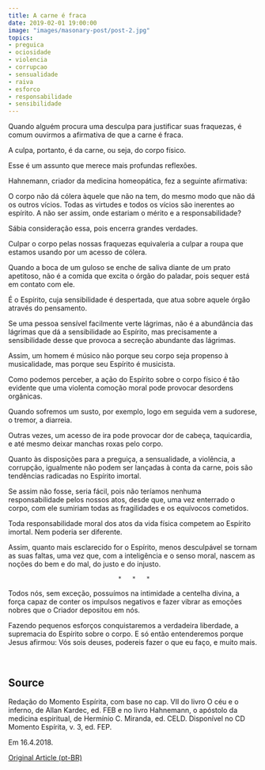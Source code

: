 ```yaml
---
title: A carne é fraca
date: 2019-02-01 19:00:00
image: "images/masonary-post/post-2.jpg"
topics: 
- preguica
- ociosidade
- violencia
- corrupcao
- sensualidade
- raiva
- esforco
- responsabilidade
- sensibilidade
---
```



Quando alguém procura uma desculpa para justificar suas fraquezas, é comum
ouvirmos a afirmativa de que a carne é fraca.

A culpa, portanto, é da carne, ou seja, do corpo físico.

Esse é um assunto que merece mais profundas reflexões.

Hahnemann, criador da medicina homeopática, fez a seguinte afirmativa:

O corpo não dá cólera àquele que não na tem, do mesmo modo que não dá os outros
vícios. Todas as virtudes e todos os vícios são inerentes ao espírito. A não
ser assim, onde estariam o mérito e a responsabilidade?

Sábia consideração essa, pois encerra grandes verdades.

Culpar o corpo pelas nossas fraquezas equivaleria a culpar a roupa que estamos
usando por um acesso de cólera.

Quando a boca de um guloso se enche de saliva diante de um prato apetitoso, não
é a comida que excita o órgão do paladar, pois sequer está em contato com ele.

É o Espírito, cuja sensibilidade é despertada, que atua sobre aquele órgão
através do pensamento.

Se uma pessoa sensível facilmente verte lágrimas, não é a abundância das
lágrimas que dá a sensibilidade ao Espírito, mas precisamente a sensibilidade
desse que provoca a secreção abundante das lágrimas.

Assim, um homem é músico não porque seu corpo seja propenso à musicalidade, mas
porque seu Espírito é musicista.

Como podemos perceber, a ação do Espírito sobre o corpo físico é tão evidente
que uma violenta comoção moral pode provocar desordens orgânicas.

Quando sofremos um susto, por exemplo, logo em seguida vem a sudorese, o
tremor, a diarreia.

Outras vezes, um acesso de ira pode provocar dor de cabeça, taquicardia, e até
mesmo deixar manchas roxas pelo corpo.

Quanto às disposições para a preguiça, a sensualidade, a violência, a
corrupção, igualmente não podem ser lançadas à conta da carne, pois são
tendências radicadas no Espírito imortal.

Se assim não fosse, seria fácil, pois não teríamos nenhuma responsabilidade
pelos nossos atos, desde que, uma vez enterrado o corpo, com ele sumiriam todas
as fragilidades e os equívocos cometidos.

Toda responsabilidade moral dos atos da vida física competem ao Espírito
imortal. Nem poderia ser diferente.

Assim, quanto mais esclarecido for o Espírito, menos desculpável se tornam as
suas faltas, uma vez que, com a inteligência e o senso moral, nascem as noções
do bem e do mal, do justo e do injusto.

                                   *   *   *

Todos nós, sem exceção, possuímos na intimidade a centelha divina, a força
capaz de conter os impulsos negativos e fazer vibrar as emoções nobres que o
Criador depositou em nós.

Fazendo pequenos esforços conquistaremos a verdadeira liberdade, a supremacia
do Espírito sobre o corpo. E só então entenderemos porque Jesus afirmou: Vós
sois deuses, podereis fazer o que eu faço, e muito mais.

 

## Source
Redação do Momento Espírita, com base no cap. VII do livro
O céu e o inferno, de Allan Kardec, ed. FEB e no livro Hahnemann,
o apóstolo da medicina espiritual, de Hermínio C. Miranda, ed. CELD.
Disponível no CD Momento Espírita, v. 3, ed. FEP.

Em 16.4.2018.

[Original Article (pt-BR)](http://momento.com.br/pt/ler_texto.php?id=5397)
